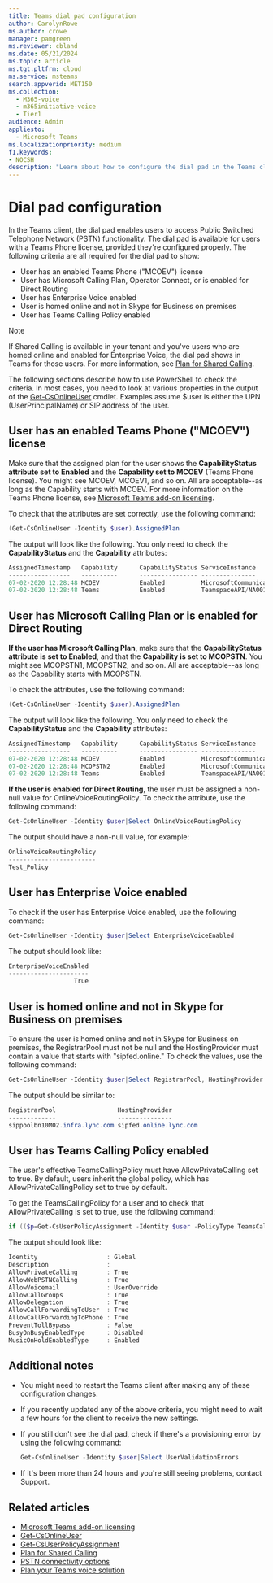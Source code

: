 ```yaml
---
title: Teams dial pad configuration
author: CarolynRowe
ms.author: crowe
manager: pamgreen
ms.reviewer: cbland
ms.date: 05/21/2024
ms.topic: article
ms.tgt.pltfrm: cloud
ms.service: msteams
search.appverid: MET150
ms.collection:
  - M365-voice
  - m365initiative-voice
  - Tier1
audience: Admin
appliesto:
  - Microsoft Teams
ms.localizationpriority: medium
f1.keywords:
- NOCSH
description: "Learn about how to configure the dial pad in the Teams client so that users can access Public Switched Telephone Network (PSTN) functionality."
---
```


# Dial pad configuration

In the Teams client, the dial pad enables users to access Public Switched Telephone Network (PSTN) functionality. The dial pad is available for users with a Teams Phone license, provided they're configured properly. The following criteria are all required for the dial pad to show:

- User has an enabled Teams Phone ("MCOEV") license
- User has Microsoft Calling Plan, Operator Connect, or is enabled for Direct Routing
- User has Enterprise Voice enabled
- User is homed online and not in Skype for Business on premises
- User has Teams Calling Policy enabled

> [!NOTE]
> If Shared Calling is available in your tenant and you've users who are homed online and enabled for Enterprise Voice, the dial pad shows in Teams for those users. For more information, see [Plan for Shared Calling](shared-calling-plan.md).

The following sections describe how to use PowerShell to check the criteria. In most cases, you need to look at various properties in the output of the [Get-CsOnlineUser](/powershell/module/teams/get-csonlineuser) cmdlet. Examples assume $user is either the UPN (UserPrincipalName) or SIP address of the user.

## User has an enabled Teams Phone ("MCOEV") license

Make sure that the assigned plan for the user shows the **CapabilityStatus attribute set to Enabled** and the **Capability set to MCOEV** (Teams Phone license). You might see MCOEV, MCOEV1, and so on. All are acceptable--as long as the Capability starts with MCOEV. For more information on the Teams Phone license, see [Microsoft Teams add-on licensing](/MicrosoftTeams/teams-add-on-licensing/assign-teams-add-on-licenses).

To check that the attributes are set correctly, use the following command:

```PowerShell
(Get-CsOnlineUser -Identity $user).AssignedPlan
```

The output will look like the following. You only need to check the **CapabilityStatus** and the **Capability** attributes:

```PowerShell
AssignedTimestamp   Capability      CapabilityStatus ServiceInstance                          ServicePlanId
-----------------   ----------      ---------------- ---------------                          -------------
07-02-2020 12:28:48 MCOEV           Enabled          MicrosoftCommunicationsOnline/NOAM-4A-S7 4828c8ec-dc2e-4779-b502-...
07-02-2020 12:28:48 Teams           Enabled          TeamspaceAPI/NA001                       57ff2da0-773e-42df-b2af-...
```

## User has Microsoft Calling Plan or is enabled for Direct Routing

**If the user has Microsoft Calling Plan**, make sure that the **CapabilityStatus attribute is set to Enabled**, and that the **Capability is set to MCOPSTN**. You might see MCOPSTN1, MCOPSTN2, and so on. All are acceptable--as long as the Capability starts with MCOPSTN.

To check the attributes, use the following command:

```PowerShell
(Get-CsOnlineUser -Identity $user).AssignedPlan
```

The output will look like the following. You only need to check the **CapabilityStatus** and the **Capability** attributes:

```PowerShell
AssignedTimestamp   Capability      CapabilityStatus ServiceInstance                          ServicePlanId
-----------------   ----------      ---------------- ---------------                          -------------
07-02-2020 12:28:48 MCOEV           Enabled          MicrosoftCommunicationsOnline/NOAM-4A-S7 4828c8ec-dc2e-4779-b502-...
07-02-2020 12:28:48 MCOPSTN2        Enabled          MicrosoftCommunicationsOnline/NOAM-4A-S7 5a10155d-f5c1-411a-a8ec-...
07-02-2020 12:28:48 Teams           Enabled          TeamspaceAPI/NA001                       57ff2da0-773e-42df-b2af-...
```

**If the user is enabled for Direct Routing**, the user must be assigned a non-null value for OnlineVoiceRoutingPolicy. To check the attribute, use the following command:

```PowerShell
Get-CsOnlineUser -Identity $user|Select OnlineVoiceRoutingPolicy
```

The output should have a non-null value, for example:

```PowerShell
OnlineVoiceRoutingPolicy
------------------------
Test_Policy
```

## User has Enterprise Voice enabled

To check if the user has Enterprise Voice enabled, use the following command:

```PowerShell
Get-CsOnlineUser -Identity $user|Select EnterpriseVoiceEnabled
```

The output should look like:

```PowerShell
EnterpriseVoiceEnabled
----------------------
                  True
```

## User is homed online and not in Skype for Business on premises

To ensure the user is homed online and not in Skype for Business on premises, the RegistrarPool must not be null and the HostingProvider must contain a value that starts with "sipfed.online." To check the values, use the following command:

```PowerShell
Get-CsOnlineUser -Identity $user|Select RegistrarPool, HostingProvider
```

The output should be similar to:

```PowerShell
RegistrarPool                 HostingProvider
-------------                 ---------------
sippoolbn10M02.infra.lync.com sipfed.online.lync.com
```

## User has Teams Calling Policy enabled

The user's effective TeamsCallingPolicy must have AllowPrivateCalling set to true. By default, users inherit the global policy, which has AllowPrivateCallingPolicy set to true by default.

To get the TeamsCallingPolicy for a user and to check that AllowPrivateCalling is set to true, use the following command:

```PowerShell
if (($p=Get-CsUserPolicyAssignment -Identity $user -PolicyType TeamsCallingPolicy) -eq $null) {Get-CsTeamsCallingPolicy -Identity Global} else {Get-CsTeamsCallingPolicy -Identity $p.PolicyName}
```

The output should look like:

```PowerShell
Identity                   : Global
Description                :
AllowPrivateCalling        : True
AllowWebPSTNCalling        : True
AllowVoicemail             : UserOverride
AllowCallGroups            : True
AllowDelegation            : True
AllowCallForwardingToUser  : True
AllowCallForwardingToPhone : True
PreventTollBypass          : False
BusyOnBusyEnabledType      : Disabled
MusicOnHoldEnabledType     : Enabled
```

## Additional notes

- You might need to restart the Teams client after making any of these configuration changes.

- If you recently updated any of the above criteria, you might need to wait a few hours for the client to receive the new settings.

- If you still don't see the dial pad, check if there's a provisioning error by using the following command:

  ```PowerShell
  Get-CsOnlineUser -Identity $user|Select UserValidationErrors
  ```

- If it's been more than 24 hours and you're still seeing problems, contact Support.

## Related articles

- [Microsoft Teams add-on licensing](/MicrosoftTeams/teams-add-on-licensing/assign-teams-add-on-licenses)
- [Get-CsOnlineUser](/powershell/module/teams/get-csonlineuser)
- [Get-CsUserPolicyAssignment](/powershell/module/teams/get-csuserpolicyassignment)
- [Plan for Shared Calling](shared-calling-plan.md)
- [PSTN connectivity options](pstn-connectivity.md)
- [Plan your Teams voice solution](cloud-voice-landing-page.md)
